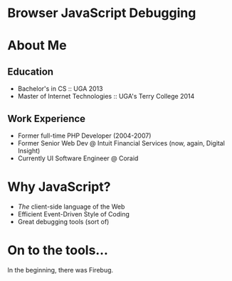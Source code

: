 Browser JavaScript Debugging
============================

# About Me
## Education
* Bachelor's in CS :: UGA 2013
* Master of Internet Technologies :: UGA's Terry College 2014

## Work Experience
* Former full-time PHP Developer (2004-2007)
* Former Senior Web Dev @ Intuit Financial Services (now, again, Digital Insight)
* Currently UI Software Engineer @ Coraid

# Why JavaScript?
* *The* client-side language of the Web
* Efficient Event-Driven Style of Coding
* Great debugging tools (sort of)

# On to the tools…
In the beginning, there was Firebug.